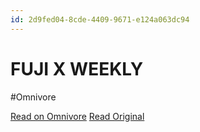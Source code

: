 ```yaml
---
id: 2d9fed04-8cde-4409-9671-e124a063dc94
---
```


# FUJI X WEEKLY
#Omnivore

[Read on Omnivore](https://omnivore.app/me/fuji-x-weekly-190a055d9a0)
[Read Original](https://fujixweekly.com)


